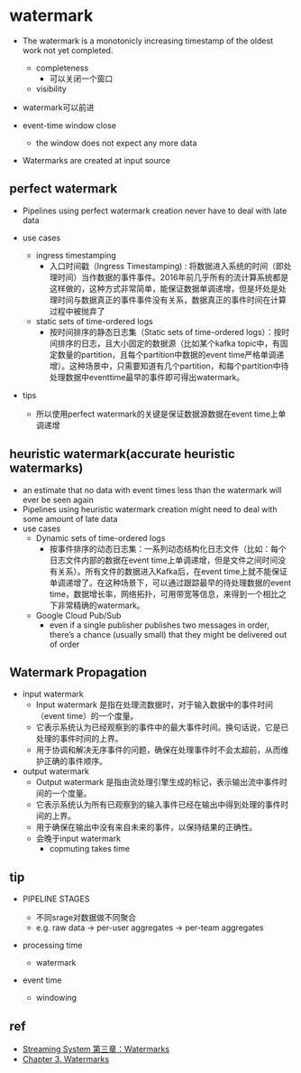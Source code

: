 # watermark
+ The watermark is a monotonicly increasing timestamp of the oldest work not yet completed.
    + completeness
        + 可以关闭一个窗口
    + visibility

+ watermark可以前进

+ event-time window close
    + the window does not expect any more data

+ Watermarks are created at input source

## perfect watermark
+ Pipelines using perfect watermark creation never have to deal with late data

+ use cases
    + ingress timestamping
        + 入口时间戳（Ingress Timestamping) : 将数据进入系统的时间（即处理时间）当作数据的事件事件。2016年前几乎所有的流计算系统都是这样做的，这种方式非常简单，能保证数据单调递增，但是坏处是处理时间与数据真正的事件事件没有关系，数据真正的事件时间在计算过程中被抛弃了
    + static sets of time-ordered logs
        + 按时间排序的静态日志集（Static sets of time-ordered logs）：按时间排序的日志，且大小固定的数据源（比如某个kafka topic中，有固定数量的partition，且每个partition中数据的event time严格单调递增）。这种场景中，只需要知道有几个partition，和每个partition中待处理数据中eventtime最早的事件即可得出watermark。

+ tips
    + 所以使用perfect watermark的关键是保证数据源数据在event time上单调递增

## heuristic watermark(accurate heuristic watermarks)
+ an estimate that no data with event times less than the watermark will ever be seen again
+ Pipelines using heuristic watermark creation might need to deal with some amount of late data
+ use cases
    + Dynamic sets of time-ordered logs
        + 按事件排序的动态日志集：一系列动态结构化日志文件（比如：每个日志文件内部的数据在event time上单调递增，但是文件之间时间没有关系）。所有文件的数据进入Kafka后，在event time上就不能保证单调递增了。在这种场景下，可以通过跟踪最早的待处理数据的event time，数据增长率，网络拓扑，可用带宽等信息，来得到一个相比之下非常精确的watermark。
    + Google Cloud Pub/Sub
        + even if a single publisher publishes two messages in order, there’s a chance (usually small) that they might be delivered out of order 

## Watermark Propagation
+ input watermark
    + Input watermark 是指在处理流数据时，对于输入数据中的事件时间（event time）的一个度量。
    + 它表示系统认为已经观察到的事件中的最大事件时间。换句话说，它是已处理的事件时间的上界。
    + 用于协调和解决无序事件的问题，确保在处理事件时不会太超前，从而维护正确的事件顺序。
+ output watermark
    + Output watermark 是指由流处理引擎生成的标记，表示输出流中事件时间的一个度量。
    + 它表示系统认为所有已观察到的输入事件已经在输出中得到处理的事件时间的上界。
    + 用于确保在输出中没有来自未来的事件，以保持结果的正确性。
    + 会晚于input watermark
        + copmuting takes time


    

## tip
+ PIPELINE STAGES
    + 不同srage对数据做不同聚合
    + e.g.  raw data -> per-user aggregates -> per-team aggregates

+ processing time 
    + watermark

+ event time
    + windowing


## ref
+ [Streaming System 第三章：Watermarks](https://developer.aliyun.com/article/682873)
+ [Chapter 3. Watermarks](https://learning.oreilly.com/library/view/streaming-systems/9781491983867/ch03.html#id24)